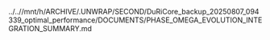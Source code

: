 ../..//mnt/h/ARCHIVE/.UNWRAP/SECOND/DuRiCore_backup_20250807_094339_optimal_performance/DOCUMENTS/PHASE_OMEGA_EVOLUTION_INTEGRATION_SUMMARY.md